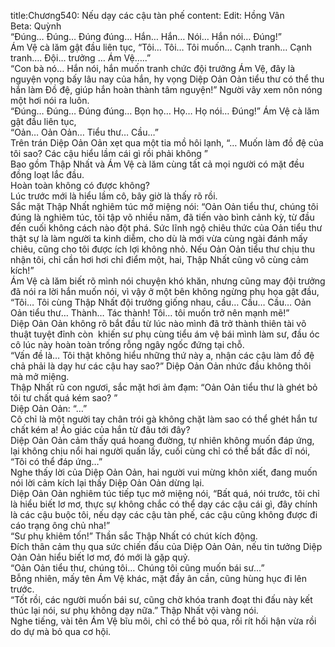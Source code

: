 title:Chương540: Nếu dạy các cậu tàn phế
content:
Edit: Hồng Vân<br>Beta: Quỳnh<br>“Đúng… Đúng… Đúng đúng… Hắn… Hắn… Nói… Hắn nói… Đúng!”<br>Ám Vệ cà lăm gật đầu liên tục, “Tôi… Tôi… Tôi muốn… Cạnh tranh… Cạnh tranh…. Đội… trưởng … Ám Vệ…..”<br>“Con bà nó… Hắn nói, hắn muốn tranh chức đội trưởng Ám Vệ, đây là nguyện vọng bấy lâu nay của hắn, hy vọng Diệp Oản Oản tiểu thư có thể thu hắn làm Đồ đệ, giúp hắn hoàn thành tâm nguyện!” Người vây xem nôn nóng một hơi nói ra luôn.<br>“Đúng… Đúng… Đúng đúng… Bọn họ… Họ… Họ nói… Đúng!” Ám Vệ cà lăm gật đầu liên tục,<br>“Oản… Oản Oản… Tiểu thư… Cầu…”<br>Trên trán Diệp Oản Oản xẹt qua một tia mồ hôi lạnh, “… Muốn làm đồ đệ của tôi sao? Các cậu hiểu lầm cái gì rồi phải không ”<br>Bao gồm Thập Nhất và Ám Vệ cà lăm cùng tất cả mọi người có mặt đều đồng loạt lắc đầu.<br>Hoàn toàn không có được không?<br>Lúc trước mới là hiểu lầm cô, bây giờ là thấy rõ rồi.<br>Sắc mặt Thập Nhất nghiêm túc mở miệng nói: “Oản Oản tiểu thư, chúng tôi đúng là nghiêm túc, tôi tập võ nhiều năm, đã tiến vào bình cảnh kỳ, từ đầu đến cuối không cách nào đột phá. Sức lĩnh ngộ chiêu thức của Oản tiểu thư thật sự là làm người ta kinh diễm, cho dù là mới vừa cùng ngài đánh mấy chiêu, cũng cho tôi được ích lợi không nhỏ. Nếu Oản Oản tiểu thư chịu thu nhận tôi, chỉ cần hơi hơi chỉ điểm một, hai, Thập Nhất cũng vô cùng cảm kích!”<br>Ám Vệ cà lăm biết rõ mình nói chuyện khó khăn, nhưng cũng may đội trưởng đã nói ra lời hắn muốn nói, vì vậy ở một bên không ngừng phụ họa gật đầu, “Tôi… Tôi cùng Thập Nhất đội trưởng giống nhau, cầu… Cầu… Cầu… Oản Oản tiểu thư… Thành… Tác thành! Tôi… tôi muốn trở nên mạnh mẽ!”<br>Diệp Oản Oản không rõ bắt đầu từ lúc nào mình đã trở thành thiên tài võ thuật tuyệt đỉnh còn  khiến sư phụ cùng tiểu ám vệ bái mình làm sư, đầu óc cô lúc này hoàn toàn trống rỗng ngây ngốc đứng tại chỗ.<br>“Vấn đề là… Tôi thật không hiểu những thứ này a, nhận các cậu làm đồ đệ chả phải là dạy hư các cậu hay sao?” Diệp Oản Oản nhức đầu không thôi mà mở miệng.<br>Thập Nhất rũ con ngươi, sắc mặt hơi ảm đạm: “Oản Oản tiểu thư là ghét bỏ tôi tư chất quá kém sao? ”<br>Diệp Oản Oản: “…”<br>Cô chỉ là một người tay chân trói gà không chặt làm sao có thể ghét hắn tư chất kém a! Ảo giác của hắn từ đâu tới đây?<br>Diệp Oản Oản cảm thấy quá hoang đường, tự nhiên không muốn đáp ứng, lại không chịu nổi hai người quấn lấy, cuối cùng chỉ có thể bất đắc dĩ nói, “Tôi có thể đáp ứng…”<br>Nghe thấy lời của Diệp Oản Oản, hai người vui mừng khôn xiết, đang muốn nói lời cảm kích lại thấy Diệp Oản Oản dừng lại.<br>Diệp Oản Oản nghiêm túc tiếp tục mở miệng nói, “Bất quá, nói trước, tôi chỉ là hiểu biết lơ mơ, thực sự không chắc có thể dạy các cậu cái gì, đây chính là các cậu buộc tôi, nếu dạy các cậu tàn phế, các cậu cũng không được đi cáo trạng ông chủ nha!”<br>“Sư phụ khiêm tốn!” Thần sắc Thập Nhất có chút kích động.<br>Đích thân cảm thụ qua sức chiến đấu của Diệp Oản Oản, nếu tin tưởng Diệp Oản Oản hiểu biết lơ mơ, đó mới là gặp quỷ.<br>“Oản Oản tiểu thư, chúng tôi… Chúng tôi cũng muốn bái sư…”<br>Bỗng nhiên, mấy tên Ám Vệ khác, mặt đầy ân cần, cũng hùng hục đi lên trước.<br>“Tốt rồi, các người muốn bái sư, cũng chờ khóa tranh đoạt thi đấu này kết thúc lại nói, sư phụ không dạy nữa.” Thập Nhất vội vàng nói.<br>Nghe tiếng, vài tên Ám Vệ bĩu môi, chỉ có thể bỏ qua, rối rít hối hận vừa rồi do dự mà bỏ qua cơ hội.